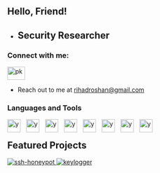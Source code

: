 <h2 align="left">Hello, Friend!</h2>

- ## Security Researcher

<h3 align="left">Connect with me:</h3>
<p align="left">
<a href="https://linkedin.com/in/rihadroshan" target="blank"><img align="center" src="https://raw.githubusercontent.com/rahuldkjain/github-profile-readme-generator/master/src/images/icons/Social/linked-in-alt.svg" alt="pk" height="30" width="40" /></a>
</p>

- Reach out to me at [rihadroshan@gmail.com](mailto:rihadroshan@gmail.com)

### Languages and Tools

<img align="left" alt="y" width="30px" style="padding-right:10px;" src="https://cdn.jsdelivr.net/gh/devicons/devicon/icons/c/c-original.svg"/>
<img align="left" alt="y" width="30px" style="padding-right:10px;" src="https://cdn.jsdelivr.net/gh/devicons/devicon/icons/python/python-original.svg"/>
<img align="left" alt="y" width="30px" style="padding-right:10px;" src="https://www.svgrepo.com/show/331760/sql-database-generic.svg"/>
<img align="left" alt="y" width="30px" style="padding-right:10px;" src="https://cdn.jsdelivr.net/gh/devicons/devicon/icons/javascript/javascript-original.svg"/>
<img align="left" alt="y" width="30px" style="padding-right:10px;" src="https://cdn.jsdelivr.net/gh/devicons/devicon/icons/docker/docker-original-wordmark.svg"/>
<img align="left" alt="y" width="30px" style="padding-right:10px;" src="https://www.vectorlogo.zone/logos/git-scm/git-scm-icon.svg"/>
<img align="left" alt="y" width="30px" style="padding-right:10px;" src="https://cdn.jsdelivr.net/gh/devicons/devicon/icons/linux/linux-original.svg"/>
<img align="left" alt="y" width="30px" style="padding-right:10px;" src="https://www.kali.org/images/kali-dragon-icon.svg"/>
</br>

## Featured Projects
  <tr>
      <a href="https://github.com/rihadroshan/ssh-honeypot">
        <img src="https://github-readme-stats.vercel.app/api/pin/?username=rihadroshan&theme=dracula&hide_border=true&show_icons=true&repo=ssh-honeypot" alt="ssh-honeypot" />
      </a>
      <a href="https://github.com/rihadroshan/keylogger">
        <img src="https://github-readme-stats.vercel.app/api/pin/?username=rihadroshan&theme=dracula&hide_border=true&show_icons=true&repo=keylogger" alt="keylogger" />
      </a>
  </tr>

